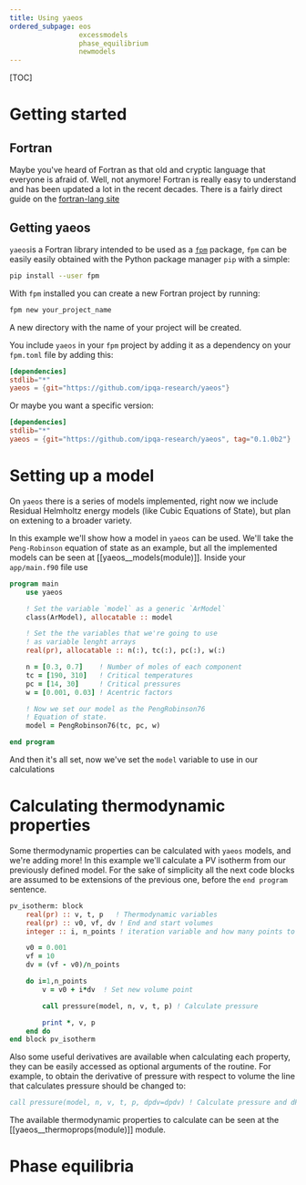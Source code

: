 ```yaml
---
title: Using yaeos
ordered_subpage: eos
                 excessmodels
                 phase_equilibrium
                 newmodels
---
```


[TOC]

# Getting started

## Fortran
Maybe you've heard of Fortran as that old and cryptic language that everyone is
afraid of. Well, not anymore! Fortran is really easy to understand and has been
updated a lot in the recent decades. There is a fairly direct guide on the
[fortran-lang site](https://fortran-lang.org/learn/)

## Getting yaeos
`yaeos`is a Fortran library intended to be used as a
[`fpm`](fpm.fortran-lang.org) package, `fpm` can be easily easily obtained with
the Python package manager `pip` with a simple:

```bash
pip install --user fpm
```

With `fpm` installed you can create a new Fortran project by running:

```bash
fpm new your_project_name
```

A new directory with the name of your project will be created. 

You include `yaeos` in your  `fpm` project by adding it as a dependency on your
`fpm.toml` file by adding this:

```toml
[dependencies]
stdlib="*"
yaeos = {git="https://github.com/ipqa-research/yaeos"}
```

Or maybe you want a specific version:

```toml
[dependencies]
stdlib="*"
yaeos = {git="https://github.com/ipqa-research/yaeos", tag="0.1.0b2"}
```


# Setting up a model
On `yaeos` there is a series of models implemented, right now we include
Residual Helmholtz energy models (like Cubic Equations of State), but plan on
extening to a broader variety.

In this example we'll show how a model in `yaeos` can be used. We'll take
the `Peng-Robinson` equation of state as an example, but all the implemented
models can be seen at [[yaeos__models(module)]]. Inside
your `app/main.f90` file use

```fortran
program main
    use yaeos

    ! Set the variable `model` as a generic `ArModel`
    class(ArModel), allocatable :: model

    ! Set the the variables that we're going to use
    ! as variable lenght arrays
    real(pr), allocatable :: n(:), tc(:), pc(:), w(:)

    n = [0.3, 0.7]    ! Number of moles of each component
    tc = [190, 310]   ! Critical temperatures
    pc = [14, 30]     ! Critical pressures
    w = [0.001, 0.03] ! Acentric factors

    ! Now we set our model as the PengRobinson76
    ! Equation of state.
    model = PengRobinson76(tc, pc, w)

end program
```

And then it's all set, now we've set the `model` variable to use in our
calculations

# Calculating thermodynamic properties
Some thermodynamic properties can be calculated with `yaeos` models, and we're
adding more! In this example we'll calculate a PV isotherm from our previously
defined model. For the sake of simplicity all the next code blocks are assumed
to be extensions of the previous one, before the `end program` sentence.

```fortran
pv_isotherm: block
    real(pr) :: v, t, p   ! Thermodynamic variables
    real(pr) :: v0, vf, dv ! End and start volumes
    integer :: i, n_points ! iteration variable and how many points to calc

    v0 = 0.001
    vf = 10
    dv = (vf - v0)/n_points

    do i=1,n_points
        v = v0 + i*dv  ! Set new volume point

        call pressure(model, n, v, t, p) ! Calculate pressure

        print *, v, p
    end do
end block pv_isotherm
```

Also some useful derivatives are available when calculating each property, they
can be easily accessed as optional arguments of the routine. For example, to 
obtain the derivative of pressure with respect to volume the line that
calculates pressure should be changed to:

```fortran        
call pressure(model, n, v, t, p, dpdv=dpdv) ! Calculate pressure and dPdV
```

The available thermodynamic properties to calculate can be seen at the
[[yaeos__thermoprops(module)]] module.

# Phase equilibria
